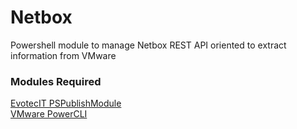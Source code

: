 ﻿# Netbox 

Powershell module to manage Netbox REST API oriented to extract information from VMware 

### Modules Required 

[EvotecIT PSPublishModule](https://github.com/EvotecIT/PSPublishModule)  
[VMware PowerCLI](https://www.powershellgallery.com/packages/VMware.PowerCLI/13.3.0.24145081)  
